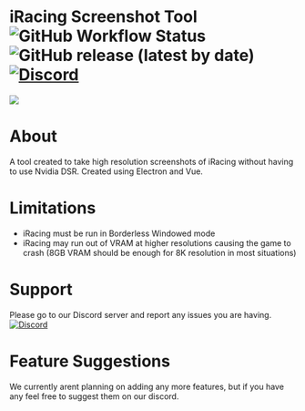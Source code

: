 # iRacing Screenshot Tool ![GitHub Workflow Status](https://img.shields.io/github/workflow/status/svglol/iracing-screenshot-tool/build) ![GitHub release (latest by date)](https://img.shields.io/github/v/release/svglol/iracing-screenshot-tool) [![Discord](https://img.shields.io/discord/626921718442754048.svg?label=&logo=discord&logoColor=ffffff&color=7389D8&labelColor=6A7EC2)](https://discord.gg/GX2kSgN)

![](https://github.com/svglol/iracing-screenshot-tool/blob/master/static/screenshot.png?v=4&s=200)

# About
A tool created to take high resolution screenshots of iRacing without having to use Nvidia DSR.
Created using Electron and Vue.

# Limitations
* iRacing must be run in Borderless Windowed mode
* iRacing may run out of VRAM at higher resolutions causing the game to crash (8GB VRAM should be enough for 8K resolution in most situations)


# Support
Please go to our Discord server and report any issues you are having. [![Discord](https://img.shields.io/discord/626921718442754048.svg?label=&logo=discord&logoColor=ffffff&color=7389D8&labelColor=6A7EC2)](https://discord.gg/GX2kSgN)

# Feature Suggestions
We currently arent planning on adding any more features, but if you have any feel free to suggest them on our discord.
